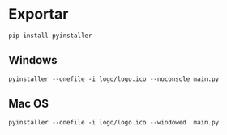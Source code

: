 # Exportar

`pip install pyinstaller`
## Windows
`pyinstaller --onefile -i logo/logo.ico --noconsole main.py`
## Mac OS
`pyinstaller --onefile -i logo/logo.ico --windowed  main.py`


